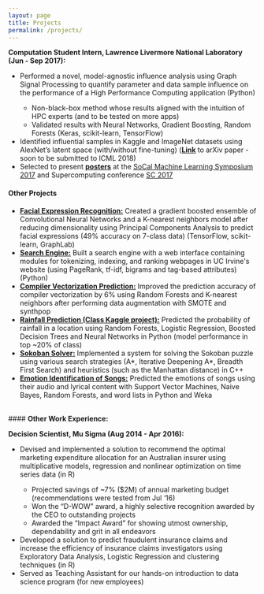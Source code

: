 ```yaml
---
layout: page
title: Projects
permalink: /projects/
---
```

<p align="justify">

<b>Computation Student Intern, Lawrence Livermore National Laboratory (Jun - Sep 2017):</b>
                <ul>
                        <li>Performed a novel, model-agnostic influence analysis using Graph Signal Processing to quantify parameter and data
sample influence on the performance of a High Performance Computing application (Python)</li>
                                <ul>
                                        <li>Non-black-box method whose results aligned with the intuition of HPC experts (and to be tested on more apps)</li>
                                        <li>Validated results with Neural Networks, Gradient Boosting, Random Forests (Keras, scikit-learn, TensorFlow)</li>
                                </ul>
                        <li>Identified influential samples in Kaggle and ImageNet datasets using AlexNet’s latent space (with/without fine-tuning) (<a class="page-link" href="http://arxiv.org/abs/1711.05407 "><b><u>Link</u></b></a> to arXiv paper - soon to be submitted to ICML 2018)</li>
                        <li>Selected to present <a class="page-link" href="/files/llnl_posters.zip"><b><u>posters</u></b></a> at the <a href="https://sites.google.com/view/socalml17/home">SoCal Machine Learning Symposium 2017</a> and Supercomputing conference <a href="https://sc17.supercomputing.org">SC 2017</a></li>
                </ul>
</p>

#### <b> Other Projects </b>
<p>
<ul>
	<li><a class="page-link" href = "/facial_expression_recognition"><b><u>Facial Expression Recognition:</u></b></a> Created a gradient boosted ensemble of Convolutional Neural Networks and a K-nearest neighbors model after reducing dimensionality using Principal Components Analysis to predict facial expressions (49% accuracy on 7-class data) (TensorFlow, scikit-learn, GraphLab)<br></li>
	<li><a class="page-link" href = "/search_engine"><b><u>Search Engine:</u></b></a> Built a search engine with a web interface containing modules for tokenizing, indexing, and ranking webpages in UC Irvine's website (using PageRank, tf-idf, bigrams and tag-based attributes) (Python)<br></li>
	<li><a class="page-link" href = "/compiler_vectorization_prediction"> <b><u>Compiler Vectorization Prediction:</u></b></a> Improved the prediction accuracy of compiler vectorization by 6% using Random Forests and K-nearest neighbors after performing data augmentation with SMOTE and synthpop<br></li>
	<li><a class="page-link" href = "/rainfall_prediction"><b><u>Rainfall Prediction (Class Kaggle project):</u></b></a> Predicted the probability of rainfall in a location using Random Forests, Logistic Regression, Boosted Decision Trees and Neural Networks in Python (model performance in top ~20% of class)<br></li>
	<li><a class="page-link" href = "/sokoban_solver"><b><u>Sokoban Solver:</u></b></a> Implemented a system for solving the Sokoban puzzle using various search strategies (A*, Iterative Deepening A*, Breadth First Search) and heuristics (such as the Manhattan distance) in C++<br></li>
	<li><a class="page-link" href = "/emotion_identification"><b><u>Emotion Identification of Songs:</u></b></a> Predicted the emotions of songs using their audio and lyrical content with Support Vector Machines, Naive Bayes, Random Forests, and word lists in Python and Weka<br></li>
</ul>
</p>
<br>
#### <b>Other Work Experience:</b>
<p>
<b>Decision Scientist, Mu Sigma (Aug 2014 - Apr 2016): </b>
		<ul>
			<li>Devised and implemented a solution to recommend the optimal marketing expenditure allocation for an Australian
insurer using multiplicative models, regression and nonlinear optimization on time series data (in R)</li>
				<ul>
					<li>Projected savings of ~7% ($2M) of annual marketing budget (recommendations were tested from Jul ‘16)</li>
					<li>Won the “D-WOW” award, a highly selective recognition awarded by the CEO to outstanding projects</li>
					<li>Awarded the “Impact Award” for showing utmost ownership, dependability and grit in all endeavors</li>
				</ul>
			<li>Developed a solution to predict fraudulent insurance claims and increase the efficiency of insurance claims investigators using Exploratory Data Analysis, Logistic Regression and clustering techniques (in R)</li>
			<li>Served as Teaching Assistant for our hands-on introduction to data science program (for new employees)</li>
		</ul>

</p>
